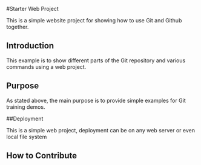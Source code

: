 #Starter Web Project

This is a simple website project for showing how to use Git and Github together.

## Introduction 

This example is to show different parts of the Git repository and various commands using a web project.

## Purpose

As stated above, the main purpose is to provide simple examples for Git training demos.

##Deployment

This is a simple web project, deployment can be on any web server or even local file system

## How to Contribute